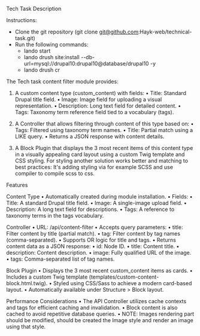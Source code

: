 Tech Task Description

Instructions:
 - Clone the git repository (git clone git@github.com:Hayk-web/technical-task.git)
 - Run the following commands:
   - lando start
   - lando drush site:install --db-url=mysql://drupal10:drupal10@database/drupal10 -y
   - lando drush cr


The Tech task content filter module provides:
1.	A custom content type (custom_content) with fields:
  •	Title: Standard Drupal title field.
  •	Image: Image field for uploading a visual representation.
  •	Description: Long text field for detailed content.
  •	Tags: Taxonomy term reference field tied to a vocabulary (tags).

2.	A Controller that allows filtering through content of this type based on:
  • Tags: Filtered using taxonomy term names.
  •	Title: Partial match using a LIKE query.
  •	Returns a JSON response with content details.
3.	A Block Plugin that displays the 3 most recent items of this content type in a visually appealing card layout using a custom Twig template and CSS styling.
   For styling another solution works better and matching to best practices: It's adding styling via for example SCSS and use compiler to compile scss to css.


Features

Content Type
 •	Automatically created during module installation.
 •	Fields:
   •	Title: A standard Drupal title field.
   •	Image: A single-image upload field.
   •	Description: A long text field for descriptions.
   •	Tags: A reference to taxonomy terms in the tags vocabulary.

Controller
 •	URL: /api/content-filter
 •	Accepts query parameters:
   •	title: Filter content by title (partial match).
   •	tag: Filter content by tag names (comma-separated).
   •	Supports OR logic for title and tags.
 •	Returns content data as a JSON response:
   •	id: Node ID.
   •	title: Content title.
   •	description: Content description.
   •	image: Fully qualified URL of the image.
   •	tags: Comma-separated list of tag names.

Block Plugin
  •	Displays the 3 most recent custom_content items as cards.
  •	Includes a custom Twig template (templates/custom-content-block.html.twig).
  •	Styled using CSS/Sass to achieve a modern card-based layout.
  •	Automatically available under Structure > Block layout.


Performance Considerations
  •	The API Controller utilizes cache contexts and tags for efficient caching and invalidation.
  •	Block content is also cached to avoid repetitive database queries.
  •	NOTE: Images rendering part should be modified, should be created the Image style and render an image using that style.
